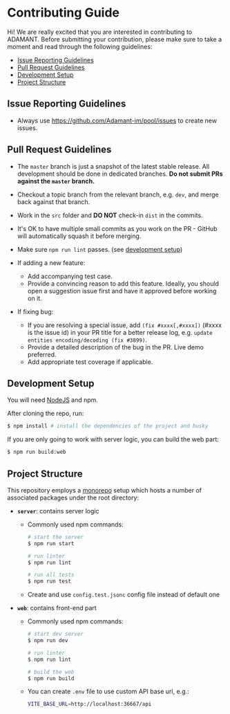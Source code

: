 # Contributing Guide

Hi! We are really excited that you are interested in contributing to ADAMANT. Before submitting your contribution, please make sure to take a moment and read through the following guidelines:

- [Issue Reporting Guidelines](#issue-reporting-guidelines)
- [Pull Request Guidelines](#pull-request-guidelines)
- [Development Setup](#development-setup)
- [Project Structure](#project-structure)

## Issue Reporting Guidelines

- Always use https://github.com/Adamant-im/pool/issues to create new issues.

## Pull Request Guidelines

- The `master` branch is just a snapshot of the latest stable release. All development should be done in dedicated branches. **Do not submit PRs against the `master` branch.**

- Checkout a topic branch from the relevant branch, e.g. `dev`, and merge back against that branch.

- Work in the `src` folder and **DO NOT** check-in `dist` in the commits.

- It's OK to have multiple small commits as you work on the PR - GitHub will automatically squash it before merging.

- Make sure `npm run lint` passes. (see [development setup](#development-setup))

- If adding a new feature:
  - Add accompanying test case.
  - Provide a convincing reason to add this feature. Ideally, you should open a suggestion issue first and have it approved before working on it.

- If fixing bug:
  - If you are resolving a special issue, add `(fix #xxxx[,#xxxx])` (#xxxx is the issue id) in your PR title for a better release log, e.g. `update entities encoding/decoding (fix #3899)`.
  - Provide a detailed description of the bug in the PR. Live demo preferred.
  - Add appropriate test coverage if applicable.

## Development Setup

You will need [NodeJS](http://nodejs.org/) and npm.

After cloning the repo, run:

``` bash
$ npm install # install the dependencies of the project and husky
```

If you are only going to work with server logic, you can build the web part:

```bash
$ npm run build:web
```

## Project Structure

This repository employs a [monorepo](https://en.wikipedia.org/wiki/Monorepo) setup which hosts a number of associated packages under the root directory:

- **`server`**: contains server logic

  - Commonly used npm commands:

    ```bash
    # start the server
    $ npm run start

    # run linter
    $ npm run lint

    # run all tests
    $ npm run test
    ```

  - Create and use `config.test.jsonc` config file instead of default one

- **`web`**: contains front-end part

  - Commonly used npm commands:

    ```bash
    # start dev server
    $ npm run dev

    # run linter
    $ npm run lint

    # build the web
    $ npm run build
    ```

  - You can create `.env` file to use custom API base url, e.g.:

    ```bash
    VITE_BASE_URL=http://localhost:36667/api
    ```
